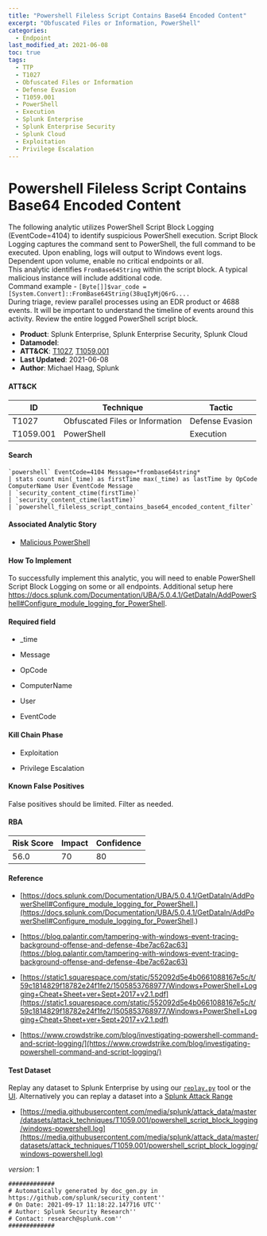 ```yaml
---
title: "Powershell Fileless Script Contains Base64 Encoded Content"
excerpt: "Obfuscated Files or Information, PowerShell"
categories:
  - Endpoint
last_modified_at: 2021-06-08
toc: true
tags:
  - TTP
  - T1027
  - Obfuscated Files or Information
  - Defense Evasion
  - T1059.001
  - PowerShell
  - Execution
  - Splunk Enterprise
  - Splunk Enterprise Security
  - Splunk Cloud
  - Exploitation
  - Privilege Escalation
---
```


# Powershell Fileless Script Contains Base64 Encoded Content

The following analytic utilizes PowerShell Script Block Logging (EventCode=4104) to identify suspicious PowerShell execution. Script Block Logging captures the command sent to PowerShell, the full command to be executed. Upon enabling, logs will output to Windows event logs. Dependent upon volume, enable no critical endpoints or all. \
This analytic identifies `FromBase64String` within the script block. A typical malicious instance will include additional code. \
Command example - `[Byte[]]$var_code = [System.Convert]::FromBase64String(38uqIyMjQ6rG....` \
During triage, review parallel processes using an EDR product or 4688 events. It will be important to understand the timeline of events around this activity. Review the entire logged PowerShell script block.

- **Product**: Splunk Enterprise, Splunk Enterprise Security, Splunk Cloud
- **Datamodel**:
- **ATT&CK**: [T1027](https://attack.mitre.org/techniques/T1027/), [T1059.001](https://attack.mitre.org/techniques/T1059/001/)
- **Last Updated**: 2021-06-08
- **Author**: Michael Haag, Splunk


#### ATT&CK

| ID          | Technique   | Tactic       |
| ----------- | ----------- |--------------|
| T1027 | Obfuscated Files or Information | Defense Evasion |
| T1059.001 | PowerShell | Execution |


#### Search

```
`powershell` EventCode=4104 Message=*frombase64string* 
| stats count min(_time) as firstTime max(_time) as lastTime by OpCode ComputerName User EventCode Message 
| `security_content_ctime(firstTime)` 
| `security_content_ctime(lastTime)` 
| `powershell_fileless_script_contains_base64_encoded_content_filter`
```

#### Associated Analytic Story

* [Malicious PowerShell](_stories/malicious_powershell)


#### How To Implement
To successfully implement this analytic, you will need to enable PowerShell Script Block Logging on some or all endpoints. Additional setup here https://docs.splunk.com/Documentation/UBA/5.0.4.1/GetDataIn/AddPowerShell#Configure_module_logging_for_PowerShell.

#### Required field

* _time

* Message

* OpCode

* ComputerName

* User

* EventCode


#### Kill Chain Phase

* Exploitation

* Privilege Escalation


#### Known False Positives
False positives should be limited. Filter as needed.



#### RBA

| Risk Score  | Impact      | Confidence   |
| ----------- | ----------- |--------------|
| 56.0 | 70 | 80 |



#### Reference


* [https://docs.splunk.com/Documentation/UBA/5.0.4.1/GetDataIn/AddPowerShell#Configure_module_logging_for_PowerShell.](https://docs.splunk.com/Documentation/UBA/5.0.4.1/GetDataIn/AddPowerShell#Configure_module_logging_for_PowerShell.)

* [https://blog.palantir.com/tampering-with-windows-event-tracing-background-offense-and-defense-4be7ac62ac63](https://blog.palantir.com/tampering-with-windows-event-tracing-background-offense-and-defense-4be7ac62ac63)

* [https://static1.squarespace.com/static/552092d5e4b0661088167e5c/t/59c1814829f18782e24f1fe2/1505853768977/Windows+PowerShell+Logging+Cheat+Sheet+ver+Sept+2017+v2.1.pdf](https://static1.squarespace.com/static/552092d5e4b0661088167e5c/t/59c1814829f18782e24f1fe2/1505853768977/Windows+PowerShell+Logging+Cheat+Sheet+ver+Sept+2017+v2.1.pdf)

* [https://www.crowdstrike.com/blog/investigating-powershell-command-and-script-logging/](https://www.crowdstrike.com/blog/investigating-powershell-command-and-script-logging/)



#### Test Dataset
Replay any dataset to Splunk Enterprise by using our [`replay.py`](https://github.com/splunk/attack_data#using-replaypy) tool or the [UI](https://github.com/splunk/attack_data#using-ui).
Alternatively you can replay a dataset into a [Splunk Attack Range](https://github.com/splunk/attack_range#replay-dumps-into-attack-range-splunk-server)


* [https://media.githubusercontent.com/media/splunk/attack_data/master/datasets/attack_techniques/T1059.001/powershell_script_block_logging/windows-powershell.log](https://media.githubusercontent.com/media/splunk/attack_data/master/datasets/attack_techniques/T1059.001/powershell_script_block_logging/windows-powershell.log)


_version_: 1

```
#############
# Automatically generated by doc_gen.py in https://github.com/splunk/security_content''
# On Date: 2021-09-17 11:18:22.147716 UTC''
# Author: Splunk Security Research''
# Contact: research@splunk.com''
#############
```